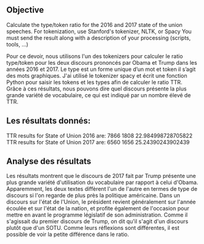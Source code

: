 Objective
---
Calculate the type/token ratio for the 2016 and 2017 state of the union speeches.
For tokenization, use Stanford's tokenizer, NLTK, or Spacy You must send the result along with a description of your processing (scripts, tools, ...)

Pour ce devoir, nous utilisons l'un des tokenizers pour calculer le ratio type/token pour les deux
discours prononcés par Obama et Trump dans les années 2016 et 2017. Le type est un forme unique
d’un mot et token il s’agit des mots graphiques. J'ai utilisé le tokenizer spacy et écrit une fonction
Python pour saisir les tokens et les types afin de calculer le ratio TTR. Grâce à ces résultats, nous
pouvons dire quel discours présente la plus grande variété de vocabulaire, ce qui est indiqué par un
nombre élevé de TTR.

Les résultats donnés:
----
TTR results for State of Union 2016 are: 7866 1808 22.984998728705822
TTR results for State of Union 2017 are: 6560 1656 25.24390243902439

Analyse des résultats
---
Les résultats montrent que le discours de 2017 fait par Trump présente une plus grande variété
d'utilisation du vocabulaire par rapport à celui d'Obama. Apparemment, les deux textes diffèrent
l'un de l'autre en termes de type de discours si l'on regarde de plus près la politique américaine.
Dans un discours sur l'état de l'Union, le président revient généralement sur l'année écoulée et sur
l'état de la nation, et profite également de l'occasion pour mettre en avant le programme législatif
de son administration. Comme il s'agissait du premier discours de Trump, on dit qu'il s'agit d'un
discours plutôt que d'un SOTU. Comme leurs réflexions sont différentes, il est possible de voir la
petite différence dans le ratio.
